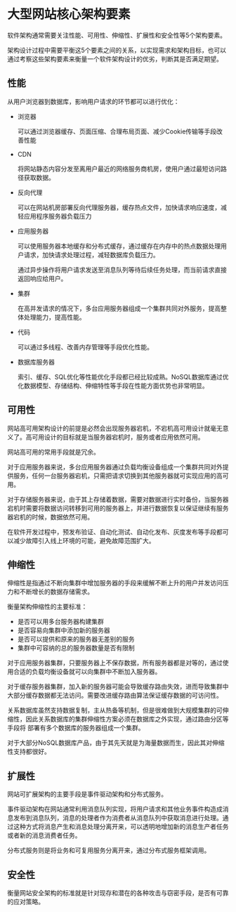 # 大型网站核心架构要素
软件架构通常需要关注性能、可用性、伸缩性、扩展性和安全性等5个架构要素。

架构设计过程中需要平衡这5个要素之间的关系，以实现需求和架构目标，也可以通过考察这些架构要素来衡量一个软件架构设计的优劣，判断其是否满足期望。

## 性能
从用户浏览器到数据库，影响用户请求的环节都可以进行优化：
- 浏览器
  
  可以通过浏览器缓存、页面压缩、合理布局页面、减少Cookie传输等手段改善性能
  
- CDN

  将网站静态内容分发至离用户最近的网络服务商机房，使用户通过最短访问路径获取数据。
  
- 反向代理

  可以在网站机房部署反向代理服务器，缓存热点文件，加快请求响应速度，减轻应用程序服务器负载压力
  
- 应用服务器

  可以使用服务器本地缓存和分布式缓存，通过缓存在内存中的热点数据处理用户请求，加快请求处理过程，减轻数据库负载压力。
  
  通过异步操作将用户请求发送至消息队列等待后续任务处理，而当前请求直接返回响应给用户。
  
- 集群

  在高并发请求的情况下，多台应用服务器组成一个集群共同对外服务，提高整体处理能力，提高性能。
  
- 代码
 
  可以通过多线程、改善内存管理等手段优化性能。
  
- 数据库服务器

  索引、缓存、SQL优化等性能优化手段都已经比较成熟。NoSQL数据库通过优化数据模型、存储结构、伸缩特性等手段在性能方面优势也非常明显。
  
## 可用性
网站高可用架构设计的前提是必然会出现服务器宕机，不宕机高可用设计就毫无意义了。高可用设计的目标就是当服务器宕机时，服务或者应用依然可用。

网站高可用的常用手段就是冗余。

对于应用服务器来说，多台应用服务器通过负载均衡设备组成一个集群共同对外提供服务，任何一台服务器宕机，只需把请求切换到其他服务器就可实现应用的高可用。

对于存储服务器来说，由于其上存储着数据，需要对数据进行实时备份，当服务器宕机时需要将数据访问转移到可用的服务器上，并进行数据恢复以保证继续有服务器宕机的时候，数据依然可用。

在软件开发过程中，预发布验证、自动化测试、自动化发布、灰度发布等手段都可以减少故障引入线上环境的可能，避免故障范围扩大。

## 伸缩性
伸缩性是指通过不断向集群中增加服务器的手段来缓解不断上升的用户并发访问压力和不断增长的数据存储需求。

衡量架构伸缩性的主要标准：
- 是否可以用多台服务器构建集群
- 是否容易向集群中添加新的服务器
- 是否可以提供和原来的服务器无差别的服务
- 集群中可容纳的总的服务器数量是否有限制

对于应用服务器集群，只要服务器上不保存数据，所有服务器都是对等的，通过使用合适的负载均衡设备就可以向集群中不断加入服务器。

对于缓存服务器集群，加入新的服务器可能会导致缓存路由失效，进而导致集群中大部分缓存数据都无法访问。需要改进缓存路由算法保证缓存数据的可访问性。

关系数据库虽然支持数据复制，主从热备等机制，但是很难做到大规模集群的可伸缩性，因此关系数据库的集群伸缩性方案必须在数据库之外实现，通过路由分区等手段将
部署有多个数据库的服务器组成一个集群。

对于大部分NoSQL数据库产品，由于其先天就是为海量数据而生，因此其对伸缩性支持都很好。

## 扩展性
网站可扩展架构的主要手段是事件驱动架构和分布式服务。

事件驱动架构在网站通常利用消息队列实现，将用户请求和其他业务事件构造成消息发布到消息队列，消息的处理者作为消费者从消息队列中获取消息进行处理。通过这种方式将消息产生和消息处理分离开来，可以透明地增加新的消息生产者任务或者新的消息消费者任务。

分布式服务则是将业务和可复用服务分离开来，通过分布式服务框架调用。

## 安全性
衡量网站安全架构的标准就是针对现存和潜在的各种攻击与窃密手段，是否有可靠的应对策略。




